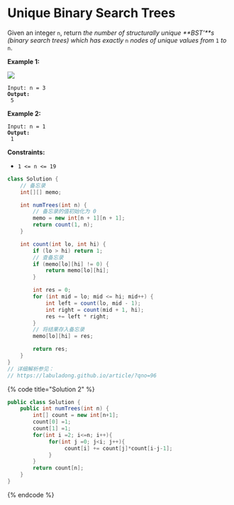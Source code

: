# Unique Binary Search Trees



Given an integer `n`, return _the number of structurally unique **BST'**s (binary search trees) which has exactly_ `n` _nodes of unique values from_ `1` _to_ `n`.

&#x20;

**Example 1:**

![](https://assets.leetcode.com/uploads/2021/01/18/uniquebstn3.jpg)

<pre><code>Input: n = 3
<strong>Output:
</strong> 5
</code></pre>

**Example 2:**

<pre><code>Input: n = 1
<strong>Output:
</strong> 1
</code></pre>

&#x20;

**Constraints:**

* `1 <= n <= 19`

```java
class Solution {
    // 备忘录
    int[][] memo;

    int numTrees(int n) {
        // 备忘录的值初始化为 0
        memo = new int[n + 1][n + 1];
        return count(1, n);
    }

    int count(int lo, int hi) {
        if (lo > hi) return 1;
        // 查备忘录
        if (memo[lo][hi] != 0) {
            return memo[lo][hi];
        }

        int res = 0;
        for (int mid = lo; mid <= hi; mid++) {
            int left = count(lo, mid - 1);
            int right = count(mid + 1, hi);
            res += left * right;
        }
        // 将结果存入备忘录
        memo[lo][hi] = res;

        return res;
    }
}
// 详细解析参见：
// https://labuladong.github.io/article/?qno=96

```

{% code title="Solution 2" %}
```java
public class Solution {
    public int numTrees(int n) {
        int[] count = new int[n+1];  
        count[0] =1;  
        count[1] =1;  
        for(int i =2; i<=n; i++){  
             for(int j =0; j<i; j++){  
                  count[i] += count[j]*count[i-j-1];   
             }  
        }  
        return count[n];
    }
}
```
{% endcode %}
